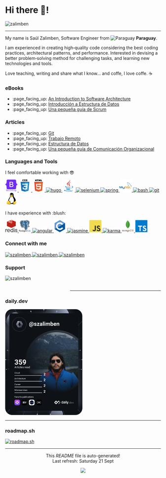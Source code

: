<h1> Hi there 👋! </h1>

<p align="left"> <img src="https://komarev.com/ghpvc/?username=zalimben&label=Profile%20views&color=0e75b6&style=flat" alt="zalimben" /> </p>

------------

My name is Saúl Zalimben, Software Engineer from <img src="https://cdn-icons-png.flaticon.com/512/197/197376.png" width="13" alt="Paraguay"/> <b>Paraguay</b>.

I am experienced in creating high‐quality code considering the best coding practices, architectural patterns, and performance.
Interested in devising a better problem‐solving method for challenging tasks, and learning new technologies and tools.

Love teaching, writing and share what I know… and coffe, I love coffe. :coffee:

<h3 align="left"> eBooks </h3>
<ul>
    <li>
        :page_facing_up: <a href="https://leanpub.com/an-introduction-to-software-architecture" target="_blank"> 
        An Introduction to Software Architecture
        </a>
    </li>
    <li>
        :page_facing_up: <a href="https://leanpub.com/introduccion-estructura-de-datos-v2" target="_blank"> 
        Introducción a Estructura de Datos
        </a>
    </li>
    <li>
        :page_facing_up: <a href="https://leanpub.com/una-pequena-guia-de-scrum" 
        target="_blank"> 
        Una pequeña guía de Scrum
        </a>
    </li>
</ul>

<h3 align="left"> Articles </h3>
<ul>
    <li>
        :page_facing_up: <a href="https://dev.to/szalimben/series/16361"
        target="_blank"> 
        Git
        </a>
    </li>
    <li>
        :page_facing_up: <a href="https://dev.to/szalimben/series/15306"
        target="_blank"> 
        Trabajo Remoto
        </a>
    </li>
    <li>
        :page_facing_up: <a href="https://dev.to/szalimben/series/16826" target="_blank"> 
        Estructura de Datos
        </a>
    </li>
    <li>
        :page_facing_up: <a href="https://www.researchgate.net/publication/354325581_Una_pequena_guia_de_Comunicacion_Organizacional" target="_blank"> 
        Una pequeña guía de Comunicación Organizacional
        </a>
    </li>
</ul>

<h3 align="left">Languages and Tools</h3>

I feel comfortable working with :sunglasses:
<p align="left"> 
    <a href="https://getbootstrap.com" target="_blank" rel="noreferrer"> <img src="https://raw.githubusercontent.com/devicons/devicon/master/icons/bootstrap/bootstrap-plain-wordmark.svg" alt="bootstrap" width="40" height="40"/> </a> 
    <a href="https://www.w3schools.com/css/" target="_blank" rel="noreferrer"> <img src="https://raw.githubusercontent.com/devicons/devicon/master/icons/css3/css3-original-wordmark.svg" alt="css3" width="40" height="40"/> </a> 
    <a href="https://www.w3.org/html/" target="_blank" rel="noreferrer"> <img src="https://raw.githubusercontent.com/devicons/devicon/master/icons/html5/html5-original-wordmark.svg" alt="html5" width="40" height="40"/> </a> 
    <a href="https://gohugo.io/" target="_blank" rel="noreferrer"> <img src="https://api.iconify.design/logos-hugo.svg" alt="hugo" width="40" height="40"/> </a> 
    <a href="https://www.java.com" target="_blank" rel="noreferrer"> <img src="https://raw.githubusercontent.com/devicons/devicon/master/icons/java/java-original.svg" alt="java" width="40" height="40"/> </a> 
    <a href="https://www.selenium.dev" target="_blank" rel="noreferrer"> <img src="https://raw.githubusercontent.com/detain/svg-logos/780f25886640cef088af994181646db2f6b1a3f8/svg/selenium-logo.svg" alt="selenium" width="40" height="40"/> </a> 
    <a href="https://spring.io/" target="_blank" rel="noreferrer"> <img src="https://www.vectorlogo.zone/logos/springio/springio-icon.svg" alt="spring" width="40" height="40"/> </a> 
    <a href="https://www.mysql.com/" target="_blank" rel="noreferrer"> <img src="https://raw.githubusercontent.com/devicons/devicon/master/icons/mysql/mysql-original-wordmark.svg" alt="mysql" width="40" height="40"/> </a> 
    <a href="https://www.gnu.org/software/bash/" target="_blank" rel="noreferrer"> <img src="https://www.vectorlogo.zone/logos/gnu_bash/gnu_bash-icon.svg" alt="bash" width="40" height="40"/> </a>
    <a href="https://git-scm.com/" target="_blank" rel="noreferrer"> <img src="https://www.vectorlogo.zone/logos/git-scm/git-scm-icon.svg" alt="git" width="40" height="40"/> </a>
    <a href="https://www.linux.org/" target="_blank" rel="noreferrer"> <img src="https://raw.githubusercontent.com/devicons/devicon/master/icons/linux/linux-original.svg" alt="linux" width="40" height="40"/> </a> 
</p>
    I have experience with :blush:
<p align="left"> 
    <a href="https://redis.io" target="_blank" rel="noreferrer"> <img src="https://raw.githubusercontent.com/devicons/devicon/master/icons/redis/redis-original-wordmark.svg" alt="redis" width="40" height="40"/> </a> 
    <a href="https://www.postgresql.org" target="_blank" rel="noreferrer"> <img src="https://raw.githubusercontent.com/devicons/devicon/master/icons/postgresql/postgresql-original-wordmark.svg" alt="postgresql" width="40" height="40"/> </a> 
    <a href="https://angular.io" target="_blank" rel="noreferrer"> <img src="https://angular.io/assets/images/logos/angular/angular.svg" alt="angular" width="40" height="40"/> </a> 
    <a href="https://www.cprogramming.com/" target="_blank" rel="noreferrer"> <img src="https://raw.githubusercontent.com/devicons/devicon/master/icons/c/c-original.svg" alt="c" width="40" height="40"/> </a> 
    <a href="https://jasmine.github.io/" target="_blank" rel="noreferrer"> <img src="https://www.vectorlogo.zone/logos/jasmine/jasmine-icon.svg" alt="jasmine" width="40" height="40"/> </a> 
    <a href="https://developer.mozilla.org/en-US/docs/Web/JavaScript" target="_blank" rel="noreferrer"> <img src="https://raw.githubusercontent.com/devicons/devicon/master/icons/javascript/javascript-original.svg" alt="javascript" width="40" height="40"/> </a> 
    <a href="https://karma-runner.github.io/latest/index.html" target="_blank" rel="noreferrer"> <img src="https://raw.githubusercontent.com/detain/svg-logos/780f25886640cef088af994181646db2f6b1a3f8/svg/karma.svg" alt="karma" width="40" height="40"/> </a> 
    <a href="https://www.mongodb.com/" target="_blank" rel="noreferrer"> <img src="https://raw.githubusercontent.com/devicons/devicon/master/icons/mongodb/mongodb-original-wordmark.svg" alt="mongodb" width="40" height="40"/> </a> 
    <a href="https://www.typescriptlang.org/" target="_blank" rel="noreferrer"> <img src="https://raw.githubusercontent.com/devicons/devicon/master/icons/typescript/typescript-original.svg" alt="typescript" width="40" height="40"/> </a> 
</p>

<h3 align="left">Connect with me</h3>
<p align="left">
    <a href="https://dev.to/szalimben" target="_blank"><img align="center" src="https://raw.githubusercontent.com/rahuldkjain/github-profile-readme-generator/master/src/images/icons/Social/devto.svg" alt="szalimben" height="30" width="40" />
    </a>
    <a href="https://twitter.com/szalimben" target="_blank"><img align="center" src="https://raw.githubusercontent.com/rahuldkjain/github-profile-readme-generator/master/src/images/icons/Social/twitter.svg" alt="szalimben" height="30" width="40" />
    </a>
    <a href="https://linkedin.com/in/szalimben" target="_blank"><img align="center" src="https://raw.githubusercontent.com/rahuldkjain/github-profile-readme-generator/master/src/images/icons/Social/linked-in-alt.svg" alt="szalimben" height="30" width="40" />
    </a>
</p>

<h3 align="left">Support</h3>
<p>
    <a href="https://www.buymeacoffee.com/szalimben" target="_blank" > 
        <img align="left" src="https://cdn.buymeacoffee.com/buttons/v2/default-yellow.png" height="50" width="210" alt="szalimben" />
    </a>
</p>
<br>
<br>


------------

<h3 align="left">daily.dev</h3>

<div>
    <a href="https://app.daily.dev/szalimben">
        <img src="https://github.com/zalimben/zalimben/blob/main/devcard.svg" width="250" alt="Zalimben's Dev Card"/>
    </a>
</div>

------------

<h3 align="left">roadmap.sh</h3>

<div>
    <a href="https://roadmap.sh"><img src="https://api.roadmap.sh/v1-badge/tall/64b98c4f8a29ad56fa9c596f?variant=dark" alt="roadmap.sh"/></a>
</div>

------------

<p align="center">This <i>README</i> file is auto-generated</b>!
<br>Last refresh: Saturday 21 Sept<br>

<p align="center">
    <img src="https://github.com/Zalimben/Zalimben/workflows/README%20build/badge.svg" /> 
</p>